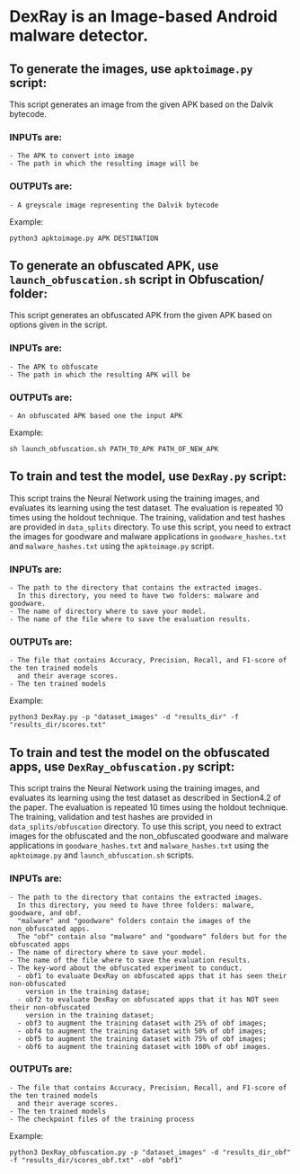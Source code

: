 # DexRay is an Image-based Android malware detector.

## To generate the images, use ``apktoimage.py`` script:
This script generates an image from the given APK based on the Dalvik bytecode.

### INPUTs are: 
    - The APK to convert into image
    - The path in which the resulting image will be
### OUTPUTs are:
    - A greyscale image representing the Dalvik bytecode

Example: 

```python3 apktoimage.py APK DESTINATION ```

## To generate an obfuscated APK, use ``launch_obfuscation.sh`` script in Obfuscation/ folder:
This script generates an obfuscated APK from the given APK based on options given in the script.

### INPUTs are: 
    - The APK to obfuscate
    - The path in which the resulting APK will be
### OUTPUTs are:
    - An obfuscated APK based one the input APK

Example: 

```sh launch_obfuscation.sh PATH_TO_APK PATH_OF_NEW_APK```

## To train and test the model, use ``DexRay.py`` script:
This script trains the Neural Network using the training images, and evaluates its learning using the test dataset.
The evaluation is repeated 10 times using the holdout technique.
The training, validation and test hashes are provided in `data_splits` directory.
To use this script, you need to extract the images for goodware and malware applications in `goodware_hashes.txt` and `malware_hashes.txt` using the `apktoimage.py` script.


### INPUTs are: 

    - The path to the directory that contains the extracted images. 
      In this directory, you need to have two folders: malware and goodware.
    - The name of directory where to save your model.
    - The name of the file where to save the evaluation results.

### OUTPUTs are:
    - The file that contains Accuracy, Precision, Recall, and F1-score of the ten trained models
      and their average scores.
    - The ten trained models

Example: 

```python3 DexRay.py -p "dataset_images" -d "results_dir" -f "results_dir/scores.txt"```


## To train and test the model on the obfuscated apps, use ``DexRay_obfuscation.py`` script:
This script trains the Neural Network using the training images, and evaluates its learning using the test dataset as described in Section4.2 of the paper.
The evaluation is repeated 10 times using the holdout technique.
The training, validation and test hashes are provided in `data_splits/obfuscation` directory.
To use this script, you need to extract images for the obfuscated and the non_obfuscated goodware and malware applications in `goodware_hashes.txt` and `malware_hashes.txt` using the `apktoimage.py` and `launch_obfuscation.sh` scripts.

### INPUTs are: 

    - The path to the directory that contains the extracted images. 
      In this directory, you need to have three folders: malware, goodware, and obf. 
      "malware" and "goodware" folders contain the images of the non_obfuscated apps.
      The "obf" contain also "malware" and "goodware" folders but for the obfuscated apps
    - The name of directory where to save your model.
    - The name of the file where to save the evaluation results.
    - The key-word about the obfuscated experiment to conduct. 
      - obf1 to evaluate DexRay on obfuscated apps that it has seen their non-obfuscated
        version in the training datase; 
      - obf2 to evaluate DexRay on obfuscated apps that it has NOT seen their non-obfuscated
        version in the training dataset; 
      - obf3 to augment the training dataset with 25% of obf images;  
      - obf4 to augment the training dataset with 50% of obf images; 
      - obf5 to augment the training dataset with 75% of obf images; 
      - obf6 to augment the training dataset with 100% of obf images.

    
### OUTPUTs are:
    - The file that contains Accuracy, Precision, Recall, and F1-score of the ten trained models 
      and their average scores.
    - The ten trained models
    - The checkpoint files of the training process

Example: 

```python3 DexRay_obfuscation.py -p "dataset_images" -d "results_dir_obf" -f "results_dir/scores_obf.txt" -obf "obf1"```
